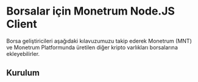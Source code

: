 # Borsalar için Monetrum Node.JS Client

Borsa geliştiricileri aşağıdaki kılavuzumuzu takip ederek Monetrum (MNT) ve Monetrum Platformunda üretilen diğer kripto varlıkları borsalarına ekleyebilirler.

## Kurulum

